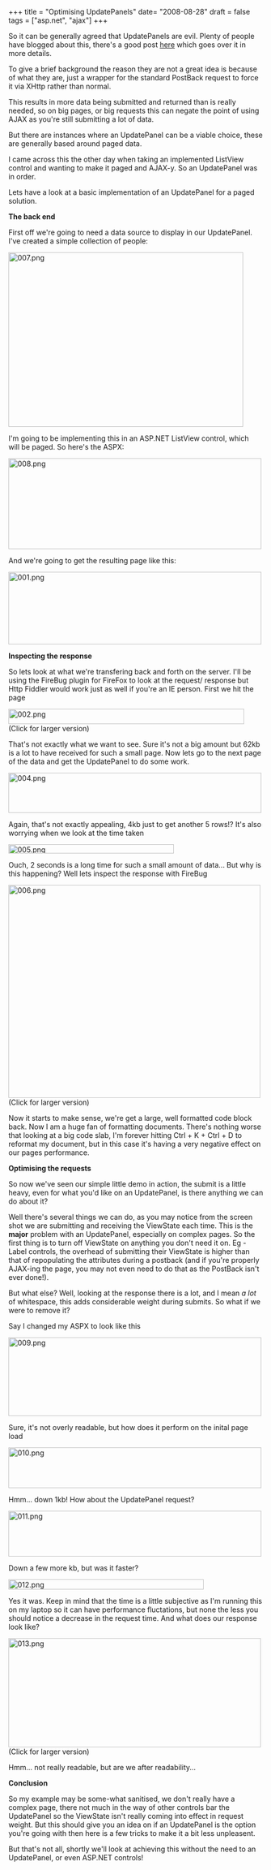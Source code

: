 +++
title = "Optimising UpdatePanels"
date= "2008-08-28"
draft = false
tags = ["asp.net", "ajax"]
+++

<p>
So it can be generally agreed that UpdatePanels are evil. Plenty of people have blogged about this, there's a good post <a href="http://encosia.com/2007/07/11/why-aspnet-ajax-updatepanels-are-dangerous/" target="_blank">here</a>&nbsp;which goes over it in more details. 
</p>
<p>
To give a brief background the reason they are not a great idea is because of what they are, just a wrapper for the standard PostBack request to force it via XHttp rather than normal. 
</p>
<p>
This results in more data being submitted and returned than is really needed, so on big pages, or big requests this can negate the point of using AJAX as you're still submitting a lot of data. 
</p>
<p>
But there are instances where an UpdatePanel can be a viable choice, these are generally based around paged data. 
</p>
<p>
I came across this the other day when taking an implemented ListView control and wanting to make it paged and AJAX-y. So an UpdatePanel was in order. 
</p>
<p>
Lets have a look at a basic implementation of an UpdatePanel for a paged solution. 
</p>
<p>
<strong>The back end</strong> 
</p>
<p>
First off we're&nbsp;going to need a data source to display in our UpdatePanel. I've created a simple collection of people: 
</p>
<p>
<img src="/get/media/905/007.png" width="464" height="344" alt="007.png"> 
</p>
<p>
I'm going to be implementing this&nbsp;in an ASP.NET ListView control,&nbsp;which will&nbsp;be paged. So here's the ASPX: 
</p>
<p>
<a href="/get/media/910/008.png"><img src="/get/media/910/008_500x179.jpg" width="500" height="179" alt="008.png"></a> 
</p>
<p>
And we're going to get the resulting&nbsp;page like this: 
</p>
<p>
<img src="/get/media/915/001_500x143.jpg" width="500" height="143" alt="001.png"> 
</p>
<p>
<strong>Inspecting the response</strong> 
</p>
<p>
So lets look at what we're transfering back and forth on the server. I'll be using the FireBug plugin for FireFox to look at the request/ response but Http Fiddler would work just as well if you're an IE person. First we hit the page 
</p>
<p>
<a href="/get/media/920/002.png"><img src="/get/media/920/002_466x30.jpg" width="466" height="30" alt="002.png"></a><br>
(Click for larger version) 
</p>
<p>
That's not exactly what we want to see. Sure it's not a big amount but 62kb is a lot to have received for such a small page. Now lets go to the next page of the data and get the UpdatePanel to do some work. 
</p>
<p>
<img src="/get/media/925/004_500x79.jpg" width="500" height="79" alt="004.png"> 
</p>
<p>
Again, that's not exactly appealing, 4kb just to get another 5 rows!? It's also worrying when we look at the time taken 
</p>
<p>
<img src="/get/media/930/005.png" width="327" height="18" alt="005.png"> 
</p>
<p>
Ouch, 2 seconds is a long time for such a small amount of data... But why is this happening? Well lets inspect the response with FireBug 
</p>
<p>
<a href="/get/media/935/006.png"><img src="/get/media/935/006_498x420.jpg" width="498" height="420" alt="006.png"></a><br>
(Click for larger version) 
</p>
<p>
Now it starts to make sense, we're get a large, well formatted code block back. Now I am a huge fan of formatting documents. There's nothing worse that looking at a big code slab, I'm forever hitting Ctrl + K + Ctrl + D to reformat my document, but in this case it's having a very negative effect on our pages performance. 
</p>
<p>
<strong>Optimising the requests</strong> 
</p>
<p>
So now we've seen our simple little demo in action, the submit is a little heavy, even for what you'd like on an UpdatePanel, is there anything we can do about it? 
</p>
<p>
Well there's several things we can do, as you may notice from the screen shot we are submitting and receiving the ViewState each time. This is the <strong>major</strong> problem with an UpdatePanel, especially on complex pages. So the first thing is to turn off ViewState on anything you don't need it on. Eg - Label controls, the overhead of submitting their ViewState is higher than that of repopulating the attributes during a postback (and if you're properly AJAX-ing the page, you may not even need to do that as the PostBack isn't ever done!). 
</p>
<p>
But what else? Well, looking at the response there is a lot, and I mean <em>a lot</em> of whitespace, this adds considerable weight during submits. So what if we were to remove it?
</p>
<p>
Say I changed my ASPX to look like this
</p>
<p>
<img src="/get/media/940/009_500x155.jpg" width="500" height="155" alt="009.png">
</p>
<p>
Sure, it's not overly readable, but how does it perform on the inital page load
</p>
<p>
<img src="/get/media/945/010_500x80.jpg" width="500" height="80" alt="010.png">
</p>
<p>
Hmm... down 1kb! How about the UpdatePanel request?
</p>
<p>
<img src="/get/media/950/011_500x90.jpg" width="500" height="90" alt="011.png">
</p>
<p>
Down a few more kb, but was it faster?
</p>
<p>
<img src="/get/media/955/012.png" width="386" height="20" alt="012.png">
</p>
<p>
Yes it was. Keep in mind that the time is a little subjective as I'm running this on my laptop so it can have performance fluctations, but none the less you should notice a decrease in the request time. And what does our response look like?
</p>
<p>
<a href="/get/media/960/013.png"><img src="/get/media/960/013_499x215.jpg" width="499" height="215" alt="013.png"></a><br>
(Click for larger version)
</p>
<p>
Hmm... not really readable, but are we after readability...
</p>
<p>
<strong>Conclusion</strong>
</p>
<p>
So my example may be some-what sanitised, we don't really have a complex page, there not much in the way of other controls bar the UpdatePanel so the ViewState isn't really coming into effect in request weight. But this should give you an idea on if an UpdatePanel is the option you're going with then here is a few tricks to make it a bit less unpleasent.
</p>
<p>
But that's not all, shortly we'll look at achieving this without the need to an UpdatePanel, or even ASP.NET controls!
</p>